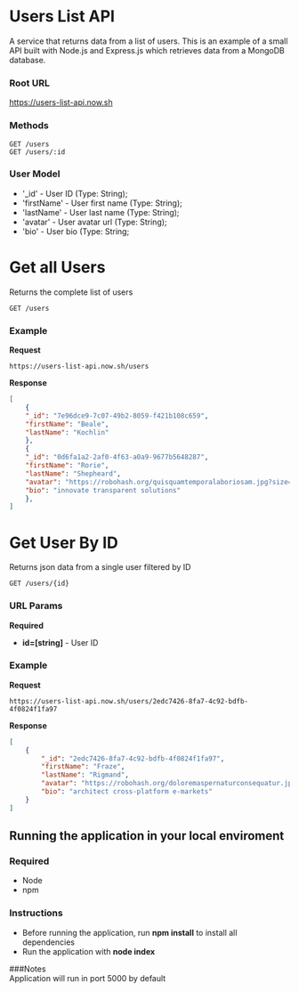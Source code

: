 # Users List API

A service that returns data from a list of users.
This is an example of a small API built with Node.js and Express.js which retrieves data from a MongoDB database.

### Root URL

https://users-list-api.now.sh

### Methods

    GET /users
    GET /users/:id

### User Model
- '_id' - User ID (Type: String);
- 'firstName' - User first name (Type: String);
- 'lastName' - User last name (Type: String);
- 'avatar' - User avatar url (Type: String);
- 'bio' - User bio (Type: String;


# Get all Users

Returns the complete list of users


    GET /users


### Example
**Request**

    https://users-list-api.now.sh/users

**Response**
``` json
[
    {
    "_id": "7e96dce9-7c07-49b2-8059-f421b108c659",
    "firstName": "Beale",
    "lastName": "Kochlin"
    },
    {
    "_id": "0d6fa1a2-2af0-4f63-a0a9-9677b5648287",
    "firstName": "Rorie",
    "lastName": "Shepheard",
    "avatar": "https://robohash.org/quisquamtemporalaboriosam.jpg?size=100x100&set=set1",
    "bio": "innovate transparent solutions"
    },
]
```


# Get User By ID

Returns json data from a single user filtered by ID


    GET /users/{id}

### URL Params

**Required**
- **id=[string]** - User ID

### Example
**Request**

    https://users-list-api.now.sh/users/2edc7426-8fa7-4c92-bdfb-4f0824f1fa97

**Response**
``` json
[
    {
        "_id": "2edc7426-8fa7-4c92-bdfb-4f0824f1fa97",
        "firstName": "Fraze",
        "lastName": "Rigmand",
        "avatar": "https://robohash.org/doloremaspernaturconsequatur.jpg?size=100x100&set=set1",
        "bio": "architect cross-platform e-markets"
    }
]
```


## Running the application in your local enviroment

### Required
- Node
- npm

### Instructions

- Before running the application, run **npm install** to install all dependencies
- Run the application with **node index**

###Notes    
Application will run in port 5000 by default


